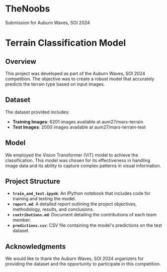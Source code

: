 # TheNoobs
Submission for Auburn Waves, SOI 2024
# Terrain Classification Model

## Overview

This project was developed as part of the Auburn Waves, SOI 2024 competition. The objective was to create a robust model that accurately predicts the terrain type based on input images.

## Dataset

The dataset provided includes:
- **Training Images**: 6201 images available at aum27/mars-terrain
- **Test Images**: 2000 images available at aum27/mars-terrain-test

## Model

We employed the Vision Transformer (ViT) model to achieve the classification. This model was chosen for its effectiveness in handling image data and its ability to capture complex patterns in visual information.

## Project Structure

- **`train_and_test.ipynb`**: An IPython notebook that includes code for training and testing the model.
- **`report.md`**: A detailed report outlining the project objectives, methodology, results, and conclusions.
- **`contributions.md`**: Document detailing the contributions of each team member.
- **`predictions.csv`**: CSV file containing the model's predictions on the test dataset.

## Acknowledgments

We would like to thank the Auburn Waves, SOI 2024 organizers for providing the dataset and the opportunity to participate in this competition.
